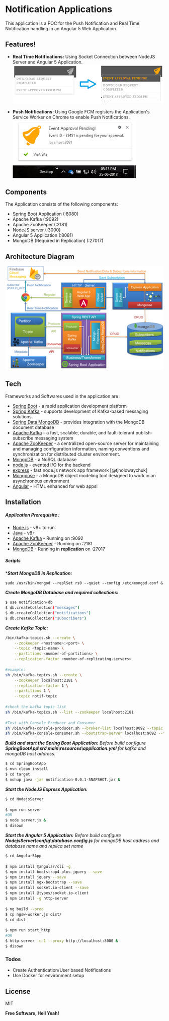 # Notification Applications

This application is a POC for the Push Notification and Real Time Notification handling in an Angular 5 Web Application.


## Features!

  - **Real Time Notifications:** Using Socket Connection between NodeJS Server and Angular 5 Application.
  [![N|Solid](https://raw.githubusercontent.com/ERS-HCL/Notifications/master/Angular5App/src/assets/img/Realm%20Time%20Notification.png)](#)
  
- **Push Notifications:** Using Google FCM registers the Application's Service Worker on Chrome to enable Push Notifications.
  [![N|Solid](https://raw.githubusercontent.com/ERS-HCL/Notifications/master/Angular5App/src/assets/img/Push%20Notification.png)](#)

## Components

The Application consists of the following components:
  - Spring Boot Application (:8080)
  - Apache Kafka (:9092)
  - Apache ZooKeeper (:2181)
  - NodeJS server (:3000)
  - Angular 5 Application (:8081)
  - MongoDB (Required in Replication) (:27017)
  

## Architecture Diagram
[![N|Solid](https://github.com/ERS-HCL/Notifications/blob/master/Angular5App/src/assets/img/Notification_Architecture.png?raw=true)](#)

## Tech

Frameworks and Softwares used in the application are :

* [Spring Boot] - a rapid application development platform
* [Spring Kafka] - supports development of Kafka-based messaging solutions.
* [Spring Data MongoDB] - provides integration with the MongoDB document database
* [Apache Kafka] - a fast, scalable, durable, and fault-tolerant publish-subscribe messaging system
* [Apache ZooKeeper] - a centralized open-source server for maintaining and managing configuration information, naming conventions and synchronization for distributed cluster environment.
* [MongoDB] - a NoSQL database
* [node.js] - evented I/O for the backend
* [express] - fast node.js network app framework [@tjholowaychuk]
* [Mongoose] - a MongoDB object modeling tool designed to work in an asynchronous environment
* [Angular] - HTML enhanced for web apps!

   
## Installation

##### Application Prerequisite :

- [Node.js] - v8+ to run.
- [Java] - v8+  
- [Apache Kafka] - Running on :9092
- [Apache ZooKeeper] - Running on :2181
- [MongoDB] - Running in **replication** on :27017

##### Scripts 

***_Start MongoDB in Replication:_**

```shh
sudo /usr/bin/mongod --replSet rs0 --quiet --config /etc/mongod.conf &
```

***_Create MongoDB Database and required collections:_***
```sh
$ use notification-db
$ db.createCollection("messages")
$ db.createCollection("notifications")
$ db.createCollection("subscribers")
```

***_Create Kafka Topic:_***
```sh
/bin/kafka-topics.sh --create \
    --zookeeper <hostname>:<port> \
    --topic <topic-name> \
    --partitions <number-of-partitions> \
    --replication-factor <number-of-replicating-servers>

#example:
sh /bin/kafka-topics.sh --create \
    --zookeeper localhost:2181 \
    --replication-factor 1 \
    --partitions 1 \
    --topic notif-topic
	
#check the kafka topic list
sh /bin/kafka-topics.sh --list --zookeeper localhost:2181

#Test with Console Producer and Consumer
sh /bin/kafka-console-producer.sh --broker-list localhost:9092 --topic notif-topic
sh /bin/kafka-console-consumer.sh --bootstrap-server localhost:9092 --topic notif-topic --from-beginning
```


**_Build and start the Spring Boot Application:_**
_Before build configure **SpringBootApp\src\main\resources\application.yml** for kafka and mongoDB host address._
```sh
$ cd SpringBootApp
$ mvn clean install
$ cd target
$ nohup java -jar notification-0.0.1-SNAPSHOT.jar &
```

**_Start the NodeJS Express Application:_**

```sh
$ cd NodejsServer

$ npm run server 
#OR
$ node server.js &
$ disown
```

**_Start the Angular 5 Application:_**
_Before build configure **NodejsServer\config\database.config.js** for mongoDB host address and database name and replica set name_
```sh
$ cd Angular5App

$ npm install @angular/cli -g 
$ npm install bootstrap4-plus-jquery --save 
$ npm install jquery --save 
$ npm install ngx-bootstrap --save 
$ npm install socket.io-client --save 
$ npm install @types/socket.io-client
$ npm install -g http-server

$ ng build --prod
$ cp ngsw-worker.js dist/
$ cd dist 

$ npm run start_http 
#OR
$ http-server -c-1 --proxy http://localhost:3000 &
$ disown
```

### Todos

 - Create Authentication/User based Notifications
 - Use Docker for environment setup

License
----

MIT


**Free Software, Hell Yeah!**

[//]: # (These are reference links used in the body of this note and get stripped out when the markdown processor does its job. There is no need to format nicely because it shouldn't be seen. Thanks SO - http://stackoverflow.com/questions/4823468/store-comments-in-markdown-syntax)

   [Spring Boot]: <https://spring.io/projects/spring-boot>
   [Spring Kafka]: <https://spring.io/projects/spring-kafka>
   [Spring Data MongoDB]: <https://projects.spring.io/spring-data-mongodb/>
   [Apache Kafka]: <http://kafka.apache.org/>
   [Apache ZooKeeper]: <https://zookeeper.apache.org/>
   [MongoDB]: <https://www.mongodb.com/>
   [node.js]: <http://nodejs.org>
   [express]: <http://expressjs.com>
   [Mongoose]: <http://mongoosejs.com/>
   [Angular]: <https://angular.io/>
   [Java]: <http://www.oracle.com/technetwork/java/javase/overview/java8-2100321.html>
   [Maven]: <https://maven.apache.org/>
   
   
